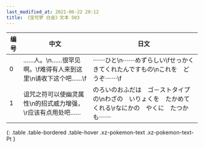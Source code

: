 ```yaml
---
last_modified_at: 2021-06-22 20:12
title: 《宝可梦 白金》文本 503
---
```

| 编号 | 中文 | 日文 |
| ---- | ---- | ---- |
| 0 | ……人。\n……很罕见啊。\f难得有人来到这里\n请收下这个吧……\f | ⋯⋯ひと\n⋯⋯めずらしい\fせっかく　きてくれたんですもの\nこれを　どうぞ⋯⋯\f |
| 1 | 诅咒之符可以使幽灵属性\n的招式威力增强，\r应该有点用处吧…… | のろいのおふだは　ゴ－ストタイプの\nわざの　いりょくを　たかめてくれる\rなにかの　やくに　たつかも⋯⋯ |
{: .table .table-bordered .table-hover .xz-pokemon-text .xz-pokemon-text-Pt }